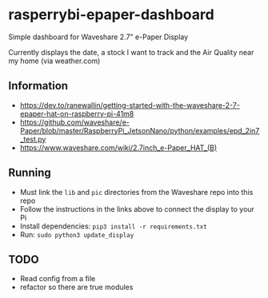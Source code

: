 # rasperrybi-epaper-dashboard
Simple dashboard for Waveshare 2.7" e-Paper Display

Currently displays the date, a stock I want to track and the Air Quality
near my home (via weather.com)

## Information

- <https://dev.to/ranewallin/getting-started-with-the-waveshare-2-7-epaper-hat-on-raspberry-pi-41m8>
- <https://github.com/waveshare/e-Paper/blob/master/RaspberryPi_JetsonNano/python/examples/epd_2in7_test.py>
- <https://www.waveshare.com/wiki/2.7inch_e-Paper_HAT_(B)>

## Running

- Must link the `lib` and `pic` directories from the Waveshare repo into
  this repo
- Follow the instructions in the links above to connect the display to your Pi
- Install dependencies: `pip3 install -r requirements.txt`
- Run: `sudo python3 update_display`

## TODO

- Read config from a file
- refactor so there are true modules

